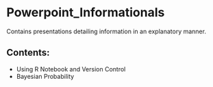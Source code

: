 # Powerpoint_Informationals
Contains presentations detailing information in an explanatory manner.

## Contents:
+ Using R Notebook and Version Control
+ Bayesian Probability

